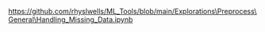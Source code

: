 https://github.com/rhyslwells/ML_Tools/blob/main/Explorations\Preprocess\General\Handling_Missing_Data.ipynb
